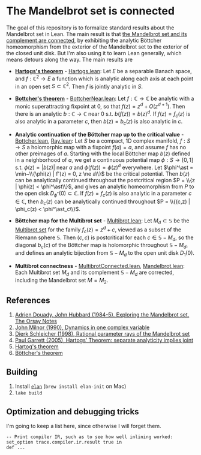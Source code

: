 The Mandelbrot set is connected
===============================

The goal of this repository is to formalize standard results about the
Mandelbrot set in Lean. The main result is that [the Mandelbrot set and its
complement are connected](http://github.com/girving/ray/blob/main/Ray/Dynamics/Mandelbrot.lean#L37), by exhibiting the
analytic Böttcher homeomorphism from the exterior of the Mandelbrot set to the
exterior of the closed unit disk. But I'm also using it to learn Lean
generally, which means detours along the way. The main results are

* **[Hartogs's theorem](https://en.wikipedia.org/wiki/Hartogs%27s_theorem_on_separate_holomorphicity)** -
  [Hartogs.lean](http://github.com/girving/ray/blob/main/Ray/Hartogs/Hartogs.lean):
  Let $E$ be a separable Banach space, and $f : \mathbb{C}^2 \to E$
  a function which is analytic along each axis at each point in an open set $S \subset \mathbb{C}^2$.
  Then $f$ is jointly analytic in $S$.

* **[Bottcher's theorem](https://en.wikipedia.org/wiki/B%C3%B6ttcher%27s_equation)** -
  [BottcherNear.lean](http://github.com/girving/ray/blob/main/Ray/Dynamics/BottcherNear.lean):
  Let $f : \mathbb{C} \to \mathbb{C}$ be analytic with a monic superattracting fixpoint at 0,
  so that $f(z) = z^d + O(z^{d+1})$.  Then there is an analytic $b : \mathbb{C} \to \mathbb{C}$ near 0 s.t.
  $b(f(z)) = b(z)^d$.  If $f(z) = f_c(z)$ is also analytic in a parameter $c$, then $b(z) = b_c(z)$ is also analytic in $c$.

* **Analytic continuation of the Böttcher map up to the critical value** -
  [Bottcher.lean](http://github.com/girving/ray/blob/main/Ray/Dynamics/Bottcher.lean),
  [Ray.lean](http://github.com/girving/ray/blob/main/Ray/Dynamics/Ray.lean):
  Let $S$ be a compact, 1D complex
  manifold, $f : S \to S$ a holomorphic map with a fixpoint $f(a) = a$, and assume $f$ has no
  other preimages of $a$.  Starting with the local Böttcher map $b(z)$ defined in a neighborhood of
  $a$, we get a continuous potential map $\phi : S \to [0,1]$ s.t. $\phi(z) = |b(z)|$ near $a$ and
  $\phi(f(z)) = \phi(z)^d$ everywhere.  Let $\phi^\ast = \min~\\{\phi(z) | f'(z) = 0, z \ne a\\}$ be the
  critical potential.  Then $b(z)$ can be analytically continued throughout the postcritical region
  $P = \\{z | \phi(z) < \phi^\ast\\}$, and gives an analytic homeomorphism from $P$ to the open disk
  $D_{\phi^\ast}(0) \subset \mathbb{C}$.  If $f(z) = f_c(z)$ is also analytic in a parameter
  $c \in \mathbb{C}$, then $b_c(z)$ can be analytically continued throughout
  $P = \\{(c,z) | \phi_c(z) < \phi^\ast_c\\}$.

* **Böttcher map for the Multibrot set** - [Multibrot.lean](http://github.com/girving/ray/blob/main/Ray/Dynamics/Multibrot.lean):
  Let $M_d \subset \mathbb{S}$ be the [Multibrot set](https://en.wikipedia.org/wiki/Multibrot_set) for the
  family $f_c(z) = z^d + c$, viewed as a subset of the Riemann sphere $\mathbb{S}$.  Then $(c,c)$ is
  postcritical for each $c \in \mathbb{S} - M_d$, so the diagonal $b_c(c)$ of the Böttcher map is
  holomorphic throughout $\mathbb{S} - M_d$, and defines an analytic bijection from $\mathbb{S} - M_d$
  to the open unit disk $D_1(0)$.

* **Multibrot connectness** -
  [MultibrotConnected.lean](http://github.com/girving/ray/blob/main/Ray/Dynamics/MultibrotConnected.lean#L76),
  [Mandelbrot.lean](http://github.com/girving/ray/blob/main/Ray/Dynamics/Mandelbrot.lean#L37):
  Each Multibrot set $M_d$ and its complement $\mathbb{S} - M_d$
  are corrected, including the Mandelbrot set $M = M_2$.

## References

1. [Adrien Douady, John Hubbard (1984-5). Exploring the Mandelbrot set.  The Orsay Notes](https://pi.math.cornell.edu/~hubbard/OrsayEnglish.pdf)
2. [John Milnor (1990), Dynamics in one complex variable](https://arxiv.org/abs/math/9201272)
3. [Dierk Schleicher (1998), Rational parameter rays of the Mandelbrot set](https://arxiv.org/abs/math/9711213)
4. [Paul Garrett (2005), Hartogs’ Theorem: separate analyticity implies joint](https://www-users.cse.umn.edu/~garrett/m/complex/hartogs.pdf)
5. [Hartog's theorem](https://en.wikipedia.org/wiki/Hartogs%27s_theorem_on_separate_holomorphicity)
6. [Böttcher's theorem](https://en.wikipedia.org/wiki/B%C3%B6ttcher%27s_equation)

## Building

1. Install [`elan`](https://github.com/leanprover/elan) (`brew install elan-init` on Mac)
2. `lake build`

## Optimization and debugging tricks

I'm going to keep a list here, since otherwise I will forget them.

```
-- Print compiler IR, such as to see how well inlining worked:
set_option trace.compiler.ir.result true in
def ...
```
